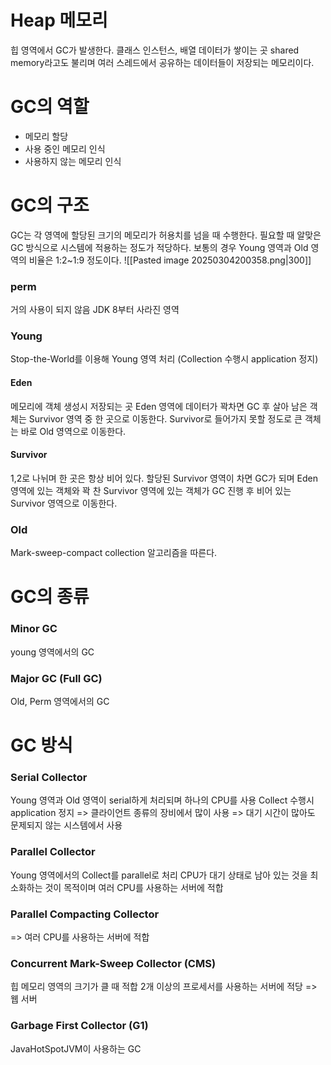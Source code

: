 # Heap 메모리
힙 영역에서 GC가 발생한다.
클래스 인스턴스, 배열 데이터가 쌓이는 곳
shared memory라고도 불리며 여러 스레드에서 공유하는 데이터들이 저장되는 메모리이다.
# GC의 역할
- 메모리 할당
- 사용 중인 메모리 인식
- 사용하지 않는 메모리 인식
# GC의 구조
GC는 각 영역에 할당된 크기의 메모리가 허용치를 넘을 때 수행한다.
필요할 때 알맞은 GC 방식으로 시스템에 적용하는 정도가 적당하다.
보통의 경우 Young 영역과 Old 영역의 비율은 1:2~1:9 정도이다.
![[Pasted image 20250304200358.png|300]]
### perm
거의 사용이 되지 않음
JDK 8부터 사라진 영역
### Young
Stop-the-World를 이용해 Young 영역 처리 (Collection 수행시 application 정지)
#### Eden
메모리에 객체 생성시 저장되는 곳
Eden 영역에 데이터가 꽉차면 GC 후 살아 남은 객체는 Survivor 영역 중 한 곳으로 이동한다.
Survivor로 들어가지 못할 정도로 큰 객체는 바로 Old 영역으로 이동한다.
#### Survivor
1,2로 나뉘며 한 곳은 항상 비어 있다.
할당된 Survivor 영역이 차면 GC가 되며 Eden 영역에 있는 객체와 꽉 찬 Survivor 영역에 있는 객체가 GC 진행 후 비어 있는 Survivor 영역으로 이동한다.
### Old
Mark-sweep-compact collection 알고리즘을 따른다.
# GC의 종류
### Minor GC
young 영역에서의 GC
### Major GC (Full GC)
Old, Perm 영역에서의 GC

# GC 방식

### Serial Collector
Young 영역과 Old 영역이 serial하게 처리되며 하나의 CPU를 사용
Collect 수행시 application 정지
=> 클라이언트 종류의 장비에서 많이 사용
=> 대기 시간이 많아도 문제되지 않는 시스템에서 사용
### Parallel Collector
Young 영역에서의 Collect를 parallel로 처리
CPU가 대기 상태로 남아 있는 것을 최소화하는 것이 목적이며 여러 CPU를 사용하는 서버에 적합
### Parallel Compacting Collector
=> 여러 CPU를 사용하는 서버에 적합
### Concurrent Mark-Sweep Collector (CMS)
힙 메모리 영역의 크기가 클 때 적합
2개 이상의 프로세서를 사용하는 서버에 적당 => 웹 서버
### Garbage First Collector (G1)
JavaHotSpotJVM이 사용하는 GC

